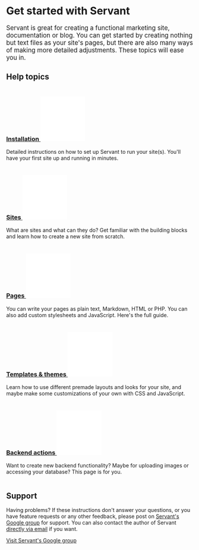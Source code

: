 
# Get started with Servant

<big>Servant is great for creating a functional marketing site, documentation or blog. You can get started by creating nothing but text files as your site's pages, but there are also many ways of making more detailed adjustments. These topics will ease you in.</big>



## Help topics

<div class="column four">
	<h3 class="close"><a href="installation">Installation <img src="more.png" alt="Read more" title="Read more"></a></h3>
	<p class="squeeze-top">Detailed instructions on how to set up Servant to run your site(s). You'll have your first site up and running in minutes.</p>
</div><div class="column four">
	<h3 class="close"><a href="sites">Sites <img src="more.png" alt="Read more" title="Read more"></a></h3>
	<p class="squeeze-top">What are sites and what can they do? Get familiar with the building blocks and learn how to create a new site from scratch.</p>
</div><div class="column four last">
	<h3 class="close"><a href="pages">Pages <img src="more.png" alt="Read more" title="Read more"></a></h3>
	<p class="squeeze-top">You can write your pages as plain text, Markdown, HTML or PHP. You can also add custom stylesheets and JavaScript. Here's the full guide.</p>
</div>
<div class="clear"></div>



<div class="column four">
	<h3 class="close"><a href="templates-and-themes">Templates &amp; themes <img src="more.png" alt="Read more" title="Read more"></a></h3>
	<p class="squeeze-top">Learn how to use different premade layouts and looks for your site, and maybe make some customizations of your own with CSS and JavaScript.</p>
</div><div class="column four">
	<h3 class="close"><a href="backend-actions">Backend actions <img src="more.png" alt="Read more" title="Read more"></a></h3>
	<p class="squeeze-top">Want to create new backend functionality? Maybe for uploading images or accessing your database? This page is for you.</p>
</div>
<div class="clear"></div>



## Support

Having problems? If these instructions don't answer your questions, or you have feature requests or any other feedback, please post on <a href="https://groups.google.com/forum/?fromgroups#!forum/servantweb">Servant's Google group</a> for support. You can also contact the author of Servant <a href="mailto:eiskis@gmail.com">directly via email</a> if you want.

<a href="https://groups.google.com/forum/?fromgroups#!forum/servantweb" class="button magenta">Visit Servant's Google group</a>
